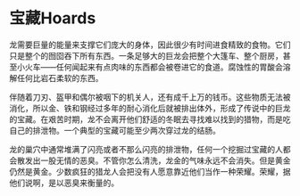 # 宝藏Hoards

龙需要巨量的能量来支撑它们庞大的身体，因此很少有时间进食精致的食物。它们只是整个的囫囵吞下所有东西。一条足够大的巨龙会把整个大篷车、整个厨房，甚至小火车——任何闻起来有点肉味的东西都会被卷进它的食道。腐蚀性的胃酸会溶解任何比岩石柔软的东西。

伴随着刀刃、盔甲和偶尔被咽下的机关人，还有成千上万的钱币。这些物质无法被消化，所以金、铁和钢经过多年的耐心消化后就被排出体外，形成了传说中的巨龙的宝藏。在艰苦时期，龙不会离开他们舒适的冬眠去寻找难以找到的猎物，而是吃自己的排泄物。一个典型的宝藏可能至少两次穿过龙的结肠。

龙的巢穴中通常堆满了闪亮或者不那么闪亮的排泄物，任何一个挖掘过宝藏的人都会散发出一股无情的恶臭。不管你怎么清洗，龙金的气味永远不会消失。但是黄金仍然是黄金。少数疯狂的猎龙人会把没有人愿意靠近他们当作一种荣耀。荣耀，据他们说啊，是以恶臭来衡量的。
